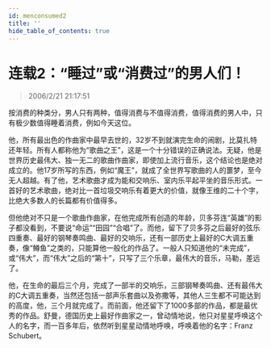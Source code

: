 ```yaml
---
id: menconsumed2
title: ''
hide_table_of_contents: true
---
```


# 连载2：“睡过”或“消费过”的男人们！

> 2006/2/21 21:17:51

按消费的种类分，男人只有两种，值得消费与不值得消费，值得消费的男人中，只有极少数值得睡着消费，例如今天这位。
 
他，所有最出色的作曲家中最早去世的，32岁不到就演完生命的闹剧，比莫扎特还年轻。所有人都称他为“歌曲之王”，这是一个十分错误的正确说法。无疑，他是世界历史最伟大、独一无二的歌曲作曲家，即使加上流行音乐，这个结论也是绝对成立的。他17岁所写的东西，例如“魔王”，就成了全世界写歌曲的人的噩梦，至今无人超越。有了他，艺术歌曲才成为能和交响乐、室内乐平起平坐的音乐形式。一首好的艺术歌曲，绝对比一首垃圾交响乐有着更大的价值，就像王维的二十个字，比绝大多数人的长篇都有价值得多。

但他绝对不只是一个歌曲作曲家，在他完成所有创造的年龄，贝多芬连“英雄”的影子都没看到，不要说“命运”“田园”“合唱”了。而他，留下了贝多芬之后最好的弦乐四重奏、最好的钢琴奏鸣曲、最好的交响乐，还有一部历史上最好的C大调五重奏，像“鳟鱼”之类的，只能算他一般化的作品了。一般人只知道他的“未完成”，或“伟大”，而“伟大”之后的“第十”，只写了三个乐章，最伟大的音乐，马勒，差远了。

他，在生命的最后三个月，完成了一部半的交响乐，三部钢琴奏鸣曲、还有最伟大的C大调五重奏，当然还包括一部声乐套曲以及弥撒等，其他人三生都不可能达到的高度，他，三个月就完成了。而前面，他还留下了1000多部的作品，都是最优秀的作品。舒曼，德国历史上最好作曲家之一，曾动情地说，他只对星星呼唤这个人的名字，而一百多年后，依然听到星星动情地呼唤，呼唤着他的名字：Franz Schubert。